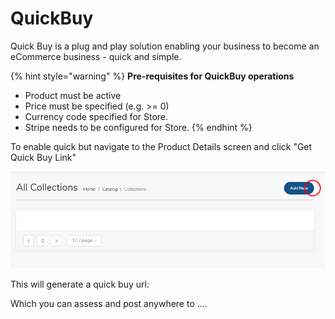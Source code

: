 # QuickBuy

Quick Buy is a plug and play solution enabling your business to become an eCommerce business - quick and simple.

{% hint style="warning" %}
**Pre-requisites for QuickBuy operations**

* Product must be active
* Price must be specified \(e.g. &gt;= 0\)
* Currency code specified for Store.
* Stripe needs to be configured for Store.
{% endhint %}

To enable quick but navigate to the Product Details screen and click "Get Quick Buy Link"

![](../.gitbook/assets/image%20%284%29.png)

This will generate a quick buy url:



Which you can assess and post anywhere to ....

